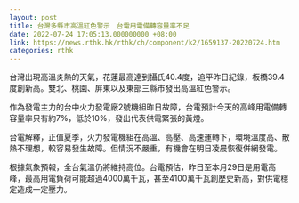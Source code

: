 ```yaml
---
layout: post
title: 台灣多縣市高溫紅色警示　台電用電備轉容量率不足
date: 2022-07-24 17:05:13.000000000 +08:00
link: https://news.rthk.hk/rthk/ch/component/k2/1659137-20220724.htm
categories: rthk
---
```


台灣出現高溫炎熱的天氣，花蓮最高達到攝氏40.4度，追平昨日紀錄，板橋39.4度創新高。雙北、桃園、屏東以及東部三縣市發出高溫紅色警示。

作為發電主力的台中火力發電廠2號機組昨日故障，台電預計今天的高峰用電備轉容量率只有約7%，低於10%，發出代表供電緊張的黃燈。

台電解釋，正值夏季，火力發電機組在高溫、高壓、高速運轉下，環境溫度高、散熱不理想，較容易發生故障。但情況不嚴重，有機會在明日凌晨恢復併網發電。

根據氣象預報，全台氣溫仍將維持高位。台電預估，昨日至本月29日是用電高峰，最高用電負荷可能超過4000萬千瓦，甚至4100萬千瓦創歷史新高，對供電穩定造成一定壓力。
